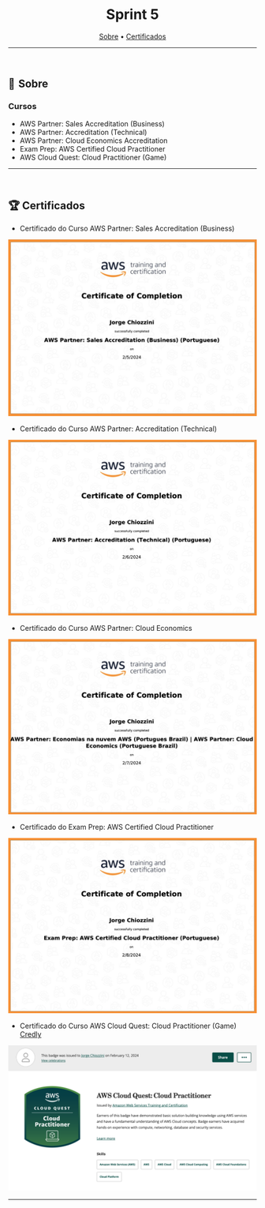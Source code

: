 <h1 align="center"> Sprint 5</h1>

<p align="center">
 <a href="#sobre">Sobre</a> •
<a href="#Certificados">Certificados</a> 
</p>

---
<br> 

<a id="sobre"></a>
## 📎  Sobre

### Cursos

- AWS Partner: Sales Accreditation (Business)
- AWS Partner: Accreditation (Technical)
- AWS Partner: Cloud Economics Accreditation
- Exam Prep: AWS Certified Cloud Practitioner
- AWS Cloud Quest: Cloud Practitioner (Game)

---
<br>


<a id="Certificados"></a>
## 🏆 Certificados

- Certificado do Curso AWS Partner: Sales Accreditation (Business)
<img src="certificados/AWS%20Sales%20accreditation.png" alt="Texto Alternativo" width="600">

- Certificado do Curso AWS Partner: Accreditation (Technical)
<img src="certificados/AWS Accreditation.png" alt="Texto Alternativo" width="600">

- Certificado do Curso AWS Partner: Cloud Economics
<img src="certificados/AWS Cloud Economics.png" alt="Texto Alternativo" width="600">

- Certificado do Exam Prep: AWS Certified Cloud Practitioner
<img src="certificados/AWS Certified Cloud Practitioner.png" alt="Texto Alternativo" width="600">

- Certificado do Curso AWS Cloud Quest: Cloud Practitioner (Game)  
[Credly](https://www.credly.com/badges/d0f6e48d-c5a4-4060-96b1-0681b7b45e79/public_url)
<img src="certificados/AWS Quest.png" alt="Texto Alternativo" width="600">


---